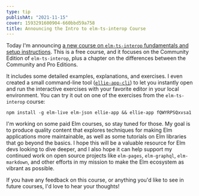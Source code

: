 ```yaml
---
type: tip
publishAt: "2021-11-15"
cover: 1593291600904-660bbd59a758
title: Announcing the Intro to elm-ts-interop Course
---
```


Today I'm announcing [a new course on `elm-ts-interop` fundamentals and setup instructions](http://incrementalelm.com/courses/elm-ts-interop). This is a free course, and it focuses on the Community Edition of `elm-ts-interop`, plus a chapter on the differences between the Community and Pro Editions.

It includes some detailed examples, explanations, and exercises. I even created a small command-line tool ([`ellie-app-cli`](https://www.npmjs.com/package/ellie-app)) to let you instantly open and run the interactive exercises with your favorite editor in your local environment. You can try it out on one of the exercises from the `elm-ts-interop` course:

```shell
npm install -g elm-live elm-json ellie-app && ellie-app fQWYRPSQxvsa1
```

I'm working on some paid Elm courses, so stay tuned for those. My goal is to produce quality content that explores techniques for making Elm applications more maintainable, as well as some tutorials on Elm libraries that go beyond the basics. I hope this will be a valuable resource for Elm devs looking to dive deeper, and I also hope it can help support my continued work on open source projects like `elm-pages`, `elm-graphql`, `elm-markdown`, and other efforts in my mission to make the Elm ecosystem as vibrant as possible.

If you have any feedback on this course, or anything you'd like to see in future courses, I'd love to hear your thoughts!
